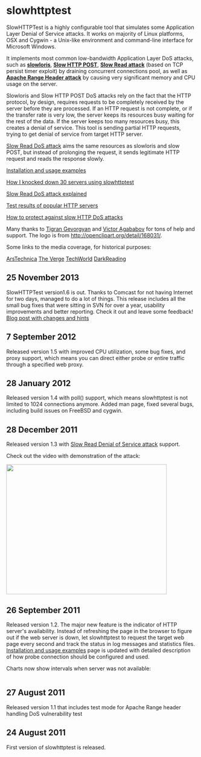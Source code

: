 # slowhttptest #

SlowHTTPTest is a highly configurable tool that simulates some Application Layer Denial of Service attacks. It works on majority of Linux platforms, OSX and Cygwin - a Unix-like environment and command-line interface for Microsoft Windows.

It implements most common low-bandwidth Application Layer DoS attacks, such as **[slowloris](http://ha.ckers.org/slowloris/)**, **[Slow HTTP POST](http://www.darkreading.com/vulnerability-management/167901026/security/attacks-breaches/228000532/index.html)**, **[Slow Read attack](https://community.qualys.com/blogs/securitylabs/2012/01/05/slow-read)** (based on TCP persist timer exploit) by draining concurrent connections pool, as well as **[Apache Range Header attack](ApacheRangeTest.md)** by causing very significant memory and CPU usage on the server.


Slowloris and Slow HTTP POST DoS attacks rely on the fact that the HTTP protocol, by design, requires requests to be completely received by the server before they are processed. If an HTTP request is not complete, or if the transfer rate is very low, the server keeps its resources busy waiting for the rest of the data. If the server keeps too many resources busy, this creates a denial of service. This tool is sending partial HTTP requests, trying to get denial of service from target HTTP server.


[Slow Read DoS attack](SlowReadTest.md) aims the same resources as slowloris and slow POST, but instead of prolonging the request, it sends legitimate HTTP request and reads the response slowly.

[Installation and usage examples](InstallationAndUsage.md)

[How I knocked down 30 servers using slowhttptest](http://blog.shekyan.com/2012/01/how-i-knocked-down-30-servers-from-one-laptop.html)

[Slow Read DoS attack explained](http://blog.shekyan.com/2012/01/are-you-ready-for-slow-reading.html)

[Test results of popular HTTP servers](http://blog.shekyan.com/2011/09/testing-web-servers-for-slow-http-attacks.html)

[How to protect against slow HTTP DoS attacks](http://blog.shekyan.com/2011/11/how-to-protect-against-slow-http-attacks.html)




Many thanks to [Tigran Gevorgyan](http://code.google.com/u/tigran_gevorgyan@hotmail.com)  and [Victor Agababov](http://code.google.com/u/107950426759701528367/) for tons of help and support.
The logo is from http://openclipart.org/detail/168031/.

Some links to the media coverage, for historical purposes:

[ArsTechnica](http://arstechnica.com/business/2012/01/new-slow-motion-dos-attack-just-a-few-pcs-little-fear-of-detection/)
[The Verge](http://www.theverge.com/2012/1/7/2688675/new-denial-of-service-vulnerability-detailed-doesnt-require-many-pcs)
[TechWorld](http://news.techworld.com/security/3328184/invisible-dos-attack-devised-by-white-hat-hacker/)
[DarkReading](http://www.darkreading.com/advanced-threats/167901091/security/attacks-breaches/232301367/new-denial-of-service-attack-cripples-web-servers-by-reading-slowly.html)

## 25 November 2013 ##

SlowHTTPTest version1.6 is out. Thanks to Comcast for not having Internet for two days, managed to do a lot of things. This release includes all the small bug fixes that were sitting in SVN for over a year, usability improvements and better reporting. Check it out and leave some feedback!
[Blog post with changes and hints](http://blog.shekyan.com/2013/11/slowhttptest-v16-is-out.html)

## 7 September 2012 ##

Released version 1.5 with improved CPU utilization, some bug fixes, and proxy support, which means you can direct either probe or entire traffic through a specified web proxy.

## 28 January 2012 ##

Released version 1.4 with poll() support, which means slowhttptest is not limited to 1024 connections anymore. Added man page, fixed several bugs, including build issues on FreeBSD and cygwin.

## 28 December 2011 ##

Released version 1.3 with [Slow Read Denial of Service attack](SlowReadTest.md) support.

Check out the video with demonstration of the attack:

<a href='http://www.youtube.com/watch?feature=player_embedded&v=Jq1nDEuvGjg' target='_blank'><img src='http://img.youtube.com/vi/Jq1nDEuvGjg/0.jpg' width='425' height=344 /></a>


## 26 September 2011 ##

Released version 1.2. The major new feature is the indicator of HTTP server's availability. Instead of refreshing the page in the browser to figure out if the web server is down, let slowhttptest to request the target web page every second and track the status in log messages and statistics files. [Installation and usage examples](InstallationAndUsage.md) page is updated with detailed description of how probe connection should be configured and used.

Charts now show intervals when server was not available:

![![](https://lh5.googleusercontent.com/-vU4CrGXWOKQ/ToEhHQXKP0I/AAAAAAAAA6g/7GV2rnidAVI/s400/nginx_new.png)](https://lh5.googleusercontent.com/-vU4CrGXWOKQ/ToEhHQXKP0I/AAAAAAAAA6g/7GV2rnidAVI/s800/nginx_new.png)

## 27 August 2011 ##

Released version 1.1 that includes test mode for Apache Range header handling DoS vulnerability test

## 24 August 2011 ##

First version of slowhttptest is released.